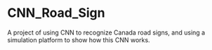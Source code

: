 # CNN_Road_Sign
A project of using CNN to recognize Canada road signs, and using a simulation platform to show how this CNN works.
